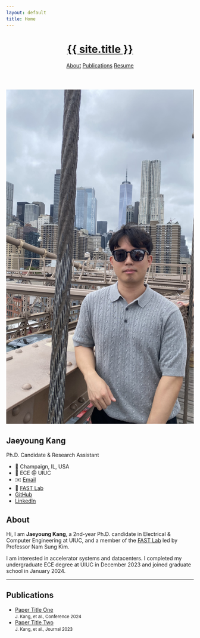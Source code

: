 ```yaml
---
layout: default
title: Home
---
```


<!-- Font Awesome for icons -->
<link
  rel="stylesheet"
  href="https://cdnjs.cloudflare.com/ajax/libs/font-awesome/6.4.2/css/all.min.css"
  crossorigin="anonymous"
  referrerpolicy="no-referrer"
/>
<!-- Your custom CSS -->
<link rel="stylesheet" href="assets/css/style.css">

<header class="site-header">
    <div class="header-container">
      <h1><a href="{{ "/" | relative_url }}">{{ site.title }}</a></h1>
      <nav class="site-nav">
        <a href="{{ "/#about"        | relative_url }}">About</a>
        <a href="{{ "/#publications" | relative_url }}">Publications</a>
        <a href="{{ "/assets/resume/YourResume.pdf" | relative_url }}" target="_blank">Resume</a>
      </nav>
    </div>
</header>

<div class="profile-container">
  <!-- LEFT COLUMN -->
  <div class="profile-sidebar">
    <img src="assets/img/profile_pic.jpg" alt="Jaeyoung Kang">
    <h2>Jaeyoung Kang</h2>
    <p>Ph.D. Candidate & Research Assistant</p>
    <ul>
        <li>
            <span class="icon">📍</span>
            <span class="label">Champaign, IL, USA</span>
        </li>
        <li>
            <span class="icon">🏫</span>
            <span class="label">ECE @ UIUC</span>
        </li>
        <li>
            <span class="icon">✉️</span>
            <span class="label"><a href="mailto:jaeyoung@illinois.edu">Email</a></span>
        </li>
        <li>
            <span class="icon">🔗</span>
            <span class="label"><a href="https://fast.ece.illinois.edu/">FAST Lab</a></span>
        </li>
        <li>
            <span class="icon"><i class="fab fa-github"></i></span>
            <span class="label"><a href="https://github.com/Jae0504" target="_blank">GitHub</a></span>
        </li>
        <li>
            <span class="icon"><i class="fab fa-linkedin"></i></span>
            <span class="label"><a href="https://www.linkedin.com/in/jaeyoung-kang-653aa8250/" target="_blank">LinkedIn</a></span>
        </li>
    </ul>
  </div>
  <!-- RIGHT COLUMN -->
  <div class="profile-main">
    <section id="about">
    <h1>About</h1>
    <p>Hi, I am <strong>Jaeyoung Kang</strong>, a 2nd-year Ph.D. candidate in Electrical & Computer Engineering at UIUC, and a member of the <a href="https://fast.ece.illinois.edu/">FAST Lab</a> led by Professor Nam Sung Kim.</p>
    <p>I am interested in accelerator systems and datacenters. I completed my undergraduate ECE degree at UIUC in December 2023 and joined graduate school in January 2024.</p>
    </section>
    <hr class="divider"/>
    <section id="publications">
    <h1>Publications</h1>
    <ul class="pub-list">
        <li><a href="…">Paper Title One</a><br/>
            <small>J. Kang, et al., Conference 2024</small>
        </li>
        <li><a href="…">Paper Title Two</a><br/>
            <small>J. Kang, et al., Journal 2023</small>
        </li>
    </ul>
    </section>
  </div>
</div>


